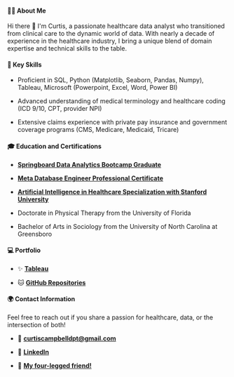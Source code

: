 #### 👨‍💼 About Me

Hi there 👋 I'm Curtis, a passionate healthcare data analyst who transitioned from clinical care to the dynamic world of data. With nearly a decade of experience in the healthcare industry, I bring a unique blend of domain expertise and technical skills to the table.

#### 🌟 Key Skills

- Proficient in SQL, Python (Matplotlib, Seaborn, Pandas, Numpy), Tableau, Microsoft (Powerpoint, Excel, Word, Power BI)
  
- Advanced understanding of medical terminology and healthcare coding (ICD 9/10, CPT, provider NPI)

- Extensive claims experience with private pay insurance and government coverage programs (CMS, Medicare, Medicaid, Tricare)

#### 🎓 Education and Certifications

- [**Springboard Data Analytics Bootcamp Graduate**](https://www.credential.net/682f1423-5e8e-49e8-b694-9a50e925591c#gs.0nqyqc)

- [**Meta Database Engineer Professional Certificate**](https://www.coursera.org/account/accomplishments/specialization/certificate/9CE7WFRN7WEQ)

- [**Artificial Intelligence in Healthcare Specialization with Stanford University**](https://www.coursera.org/account/accomplishments/specialization/4SWL6TUXNTPJ?\utm_source=link&utm_medium=certificate&utm_content=cert_image&utm_campaign=sharing_cta&utm_product=s12n)

- Doctorate in Physical Therapy from the University of Florida

- Bachelor of Arts in Sociology from the University of North Carolina at Greensboro

#### 💻 Portfolio

- ✨ [**Tableau**](https://public.tableau.com/app/profile/curtis.campbell/vizzes)

- 🐱 [**GitHub Repositories**](https://github.com/curtiscampbelldpt?tab=repositories)
  
#### 🌍 **Contact Information**

Feel free to reach out if you share a passion for healthcare, data, or the intersection of both!

- 📧 **curtiscampbelldpt@gmail.com**
  
- 💼 [**LinkedIn**](https://www.linkedin.com/in/curtiscampbelldpt/)
  
- 🐶 [**My four-legged friend!**](https://www.instagram.com/sammi_themusclehamster?igsh=MTFlaXF6M3RsZHNtZQ==)
